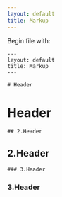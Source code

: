 ```yaml
---
layout: default
title: Markup
---
```




Begin file with:
```
---
layout: default
title: Markup
---
```

```
# Header
```
# Header

```
## 2.Header
```
## 2.Header

```
### 3.Header
```
### 3.Header
